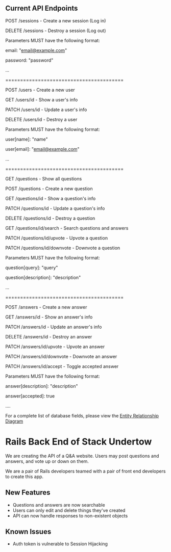 ## Current API Endpoints

POST /sessions - Create a new session (Log in)

DELETE /sessions - Destroy a session (Log out)

Parameters MUST have the following format:

email: "email@example.com"

password: "password"

...

========================================

POST /users - Create a new user

GET /users/id - Show a user's info

PATCH /users/id - Update a user's info

DELETE /users/id - Destroy a user

Parameters MUST have the following format:

user[name]: "name"

user[email]: "email@example.com"

...

========================================

GET /questions - Show all questions

POST /questions - Create a new question

GET /questions/id - Show a question's info

PATCH /questions/id - Update a question's info

DELETE /questions/id - Destroy a question

GET /questions/id/search - Search questions and answers

PATCH /questions/id/upvote - Upvote a question

PATCH /questions/id/downvote - Downvote a question

Parameters MUST have the following format:

question[query]: "query"

question[description]: "description"

...

========================================

POST /answers - Create a new answer

GET /answers/id - Show an answer's info

PATCH /answers/id - Update an answer's info

DELETE /answers/id - Destroy an answer

PATCH /answers/id/upvote - Upvote an answer

PATCH /answers/id/downvote - Downvote an answer

PATCH /answers/id/accept - Toggle accepted answer

Parameters MUST have the following format:

answer[description]: "description"

answer[accepted]: true

....

For a complete list of database fields, please view the [Entity Relationship Diagram](https://www.lucidchart.com/publicSegments/view/156cdd3c-a8a2-4869-bd2f-04afb94d2978/image.png)

# Rails Back End of Stack Undertow

We are creating the API of a Q&A website. Users may post questions and answers, and vote up or down on them.

We are a pair of Rails developers teamed with a pair of front end developers to create this app.

## New Features
* Questions and answers are now searchable
* Users can only edit and delete things they've created
* API can now handle responses to non-existent objects


## Known Issues
* Auth token is vulnerable to Session Hijacking
